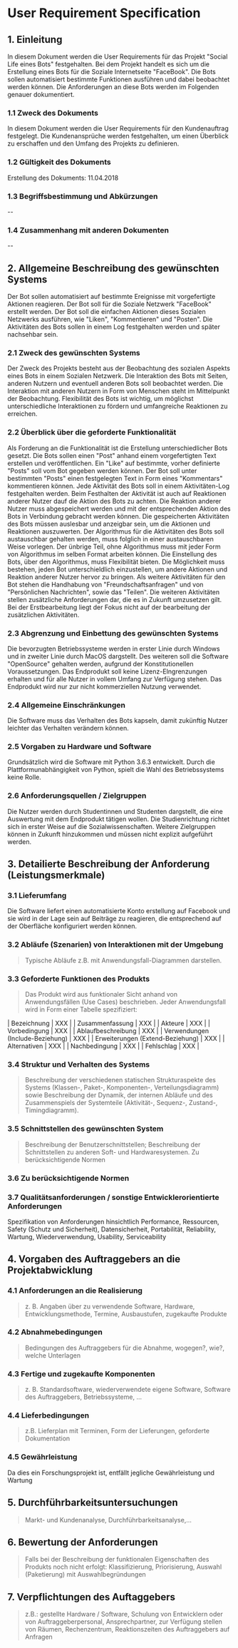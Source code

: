 # User Requirement Specification

## 1. Einleitung

In diesem Dokument werden die User Requirements für das Projekt "Social Life eines Bots" festgehalten.
Bei dem Projekt handelt es sich um die Erstellung eines Bots für die Soziale Internetseite "FaceBook".
Die Bots sollen automatisiert bestimmte Funktionen ausführen und dabei beobachtet werden können.
Die Anforderungen an diese Bots werden im Folgenden genauer dokumentiert.

### 1.1 Zweck des Dokuments

In diesem Dokument werden die User Requirements für den Kundenauftrag festgelegt. 
Die Kundenansprüche werden festgehalten, um einen Überblick zu erschaffen und den Umfang des Projekts zu definieren.


### 1.2 Gültigkeit des Dokuments

Erstellung des Dokuments: 11.04.2018

### 1.3 Begriffsbestimmung und Abkürzungen

--

### 1.4 Zusammenhang mit anderen Dokumenten

--

## 2. Allgemeine Beschreibung des gewünschten Systems

Der Bot sollen automatisiert auf bestimmte Ereignisse mit vorgefertigte Aktionen reagieren.
Der Bot soll für die Soziale Netzwerk "FaceBook" erstellt werden.
Der Bot soll die einfachen Aktionen dieses Sozialen Netzwerks ausführen, wie "Liken", "Kommentieren" und "Posten".
Die Aktivitäten des Bots sollen in einem Log festgehalten werden und später nachsehbar sein.

### 2.1 Zweck des gewünschten Systems

Der Zweck des Projekts besteht aus der Beobachtung des sozialen Aspekts eines Bots in einem Sozialen Netzwerk.
Die Interaktion des Bots mit Seiten, anderen Nutzern und eventuell anderen Bots soll beobachtet werden.
Die Interaktion mit anderen Nutzern in Form von Menschen steht im Mittelpunkt der Beobachtung.
Flexibilität des Bots ist wichtig, um möglichst unterschiedliche Interaktionen zu fördern und umfangreiche Reaktionen zu erreichen.

### 2.2 Überblick über die geforderte Funktionalität

Als Forderung an die Funktionalität ist die Erstellung unterschiedlicher Bots gesetzt.
Die Bots sollen einen "Post" anhand einem vorgefertigten Text erstellen und veröffentlichen.
Ein "Like" auf bestimmte, vorher definierte "Posts" soll vom Bot gegeben werden können.
Der Bot soll unter bestimmten "Posts" einen festgelegten Text in Form eines "Kommentars" kommentieren können.
Jede Aktivität des Bots soll in einem Aktivitäten-Log festgehalten werden.
Beim Festhalten der Aktivität ist auch auf Reaktionen anderer Nutzer dauf die Aktion des Bots zu achten.
Die Reaktion anderer Nutzer muss abgespeichert werden und mit der entsprechenden Aktion des Bots in Verbindung gebracht werden können.
Die gespeicherten Aktivitäten des Bots müssen auslesbar und anzeigbar sein, um die Aktionen und Reaktionen auszuwerten.
Der Algorithmus für die Aktivitäten des Bots soll austauschbar gehalten werden, muss folglich in einer austauschbaren Weise vorlegen.
Der ünbrige Teil, ohne Algorithmus muss mit jeder Form von Algorithmus im selben Format arbeiten können.
Die Einstellung des Bots, über den Algorithmus, muss Flexibilität bieten.
Die Möglichkeit muss bestehen, jeden Bot unterschieldlich einzustellen, um andere Aktionen und Reaktion anderer Nutzer hervor zu bringen.
Als weitere Aktivitäten für den Bot stehen die Handhabung von "Freundschaftsanfragen" und von "Persönlichen Nachrichten", sowie das "Teilen".
Die weiteren Aktivitäten stellen zusätzliche Anforderungen dar, die es in Zukunft umzusetzen gilt.
Bei der Erstbearbeitung liegt der Fokus nicht auf der bearbeitung der zusätzlichen Aktivitäten.

### 2.3 Abgrenzung und Einbettung des gewünschten Systems

Die bevorzugten Betriebssysteme werden in erster Linie durch Windows und in zweiter Linie durch MacOS dargstellt.
Des weiteren soll die Software "OpenSource" gehalten werden, aufgrund der Konstitutionellen Voraussetzungen.
Das Endprodukt soll keine Lizenz-EIngrenzungen erhalten und für alle Nutzer in vollem Umfang zur Verfügung stehen.
Das Endprodukt wird nur zur nicht kommerziellen Nutzung verwendet.

### 2.4 Allgemeine Einschränkungen

Die Software muss das Verhalten des Bots kapseln, damit zukünftig Nutzer leichter das Verhalten verändern können.

### 2.5 Vorgaben zu Hardware und Software

Grundsätzlich wird die Software mit Python 3.6.3 entwickelt. Durch die Plattformunabhängigkeit von Python, spielt die Wahl des Betriebssystems keine Rolle.

### 2.6 Anforderungsquellen / Zielgruppen

Die Nutzer werden durch Studentinnen und Studenten dargstellt, die eine Auswertung mit dem Endprodukt tätigen wollen.
Die Studienrichtung richtet sich in erster Weise auf die Sozialwissenschaften.
Weitere Zielgruppen können in Zukunft hinzukommen und müssen nicht explizit aufgeführt werden.

## 3. Detailierte Beschreibung der Anforderung (Leistungsmerkmale)

### 3.1 Lieferumfang

Die Software liefert einen automatisierte Konto erstellung auf Facebook und sie wird in der Lage sein auf Beiträge zu reagieren, die entsprechend auf der Oberfläche konfiguriert werden können.

### 3.2 Abläufe (Szenarien) von Interaktionen mit der Umgebung
> Typische Abläufe z.B. mit Anwendungsfall-Diagrammen darstellen.

### 3.3 Geforderte Funktionen des Produkts
> Das Produkt wird aus funktionaler Sicht anhand von Anwendungsfällen (Use Cases) beschrieben. Jeder Anwendungsfall wird in Form einer Tabelle spezifiziert:

| Bezeichnung      		   | XXX |
| Zusammenfassung		   | XXX |
| Akteure  			   | XXX |
| Vorbedingung 			   | XXX |
| Ablaufbeschreibung 		   | XXX |
| Verwendungen (Include-Beziehung) | XXX |
| Erweiterungen (Extend-Beziehung) | XXX |
| Alternativen  		   | XXX |
| Nachbedingung 		   | XXX |
| Fehlschlag    		   | XXX |

### 3.4 Struktur und Verhalten des Systems
> Beschreibung der verschiedenen statischen Strukturaspekte des Systems (Klassen-, Paket-, Komponenten-, Verteilungsdiagramm) sowie Beschreibung der Dynamik, der internen Abläufe und des Zusammenspiels der Systemteile (Aktivität-, Sequenz-, Zustand-, Timingdiagramm).

### 3.5 Schnittstellen des gewünschten System
> Beschreibung der Benutzerschnittstellen; Beschreibung der Schnittstellen zu anderen Soft- und Hardwaresystemen. Zu berücksichtigende Normen

### 3.6 Zu berücksichtigende Normen

### 3.7 Qualitätsanforderungen / sonstige Entwicklerorientierte Anforderungen
Spezifikation von Anforderungen hinsichtlich Performance, Ressourcen, Safety (Schutz und Sicherheit), Datensicherheit, Portabilität, Reliability, Wartung, Wiederverwendung, Usability, Serviceability

## 4. Vorgaben des Auftraggebers an die Projektabwicklung

### 4.1 Anforderungen an die Realisierung
> z. B. Angaben über zu verwendende Software, Hardware, Entwicklungsmethode, Termine, Ausbaustufen, zugekaufte Produkte

### 4.2 Abnahmebedingungen
> Bedingungen des Auftraggebers für die Abnahme, wogegen?, wie?, welche Unterlagen

### 4.3 Fertige und zugekaufte Komponenten
> z. B. Standardsoftware, wiederverwendete eigene Software, Software des Auftraggebers, Betriebssysteme, ...

### 4.4 Lieferbedingungen
> z.B. Lieferplan mit Terminen, Form der Lieferungen, geforderte Dokumentation

### 4.5 Gewährleistung

Da dies ein Forschungsprojekt ist, entfällt jegliche Gewährleistung und Wartung

## 5. Durchführbarkeitsuntersuchungen
> Markt- und Kundenanalyse, Durchführbarkeitsanalyse,...

## 6. Bewertung der Anforderungen
> Falls bei der Beschreibung der funktionalen Eigenschaften des Produkts noch nicht erfolgt: Klassifizierung, Priorisierung, Auswahl (Paketierung) mit Auswahlbegründungen

## 7. Verpflichtungen des Auftaggebers
> z.B.: gestellte Hardware / Software, Schulung von Entwicklern oder von Auftraggeberpersonal, Ansprechpartner, zur Verfügung stellen von Räumen, Rechenzentrum, Reaktionszeiten des Auftraggebers auf Anfragen

